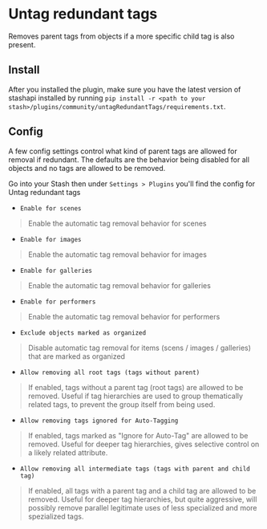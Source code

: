 # Untag redundant tags

Removes parent tags from objects if a more specific child tag is also present.

## Install

After you installed the plugin, make sure you have the latest version of stashapi installed by running `pip install -r <path to your stash>/plugins/community/untagRedundantTags/requirements.txt`.

## Config

A few config settings control what kind of parent tags are allowed for removal if redundant. The defaults are the behavior being disabled for all objects and no tags are allowed to be removed.

Go into your Stash then under `Settings > Plugins` you'll find the config for Untag redundant tags

- `Enable for scenes`

> Enable the automatic tag removal behavior for scenes

- `Enable for images`

> Enable the automatic tag removal behavior for images

- `Enable for galleries`

> Enable the automatic tag removal behavior for galleries

- `Enable for performers`

> Enable the automatic tag removal behavior for performers

- `Exclude objects marked as organized`

> Disable automatic tag removal for items (scens / images / galleries) that are marked as organized

- `Allow removing all root tags (tags without parent)`

> If enabled, tags without a parent tag (root tags) are allowed to be removed. Useful if tag hierarchies are used to group thematically related tags, to prevent the group itself from being used.

- `Allow removing tags ignored for Auto-Tagging`

> If enabled, tags marked as "Ignore for Auto-Tag" are allowed to be removed. Useful for deeper tag hierarchies, gives selective control on a likely related attribute.

- `Allow removing all intermediate tags (tags with parent and child tag)`

> If enabled, all tags with a parent tag and a child tag are allowed to be removed. Useful for deeper tag hierarchies, but quite aggressive, will possibly remove parallel legitimate uses of less specialized and more spezialized tags.
